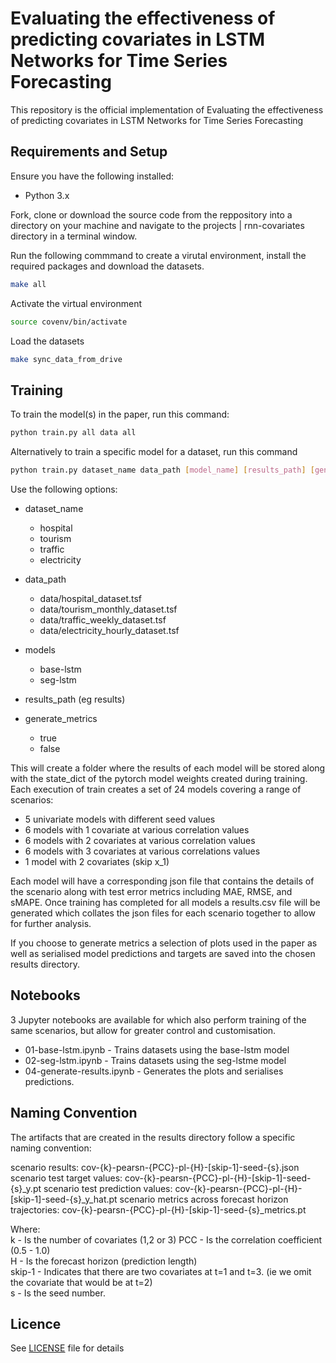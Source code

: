 # Evaluating the effectiveness of predicting covariates in LSTM Networks for Time Series Forecasting

This repository is the official implementation of Evaluating the effectiveness of predicting covariates in LSTM Networks for Time Series Forecasting

## Requirements and Setup
Ensure you have the following installed:
- Python 3.x

Fork, clone or download the source code from the reppository into a directory on your machine and navigate to the projects | rnn-covariates directory 
in a terminal window.

Run the following commmand to create a virutal environment, install the required packages and download the datasets.

```bash
make all
```

Activate the virtual environment
```bash
source covenv/bin/activate
```

Load the datasets
```bash
make sync_data_from_drive
```

## Training
To train the model(s) in the paper, run this command:
```bash
python train.py all data all
```


Alternatively to train a specific model for a dataset, run this command
```bash
python train.py dataset_name data_path [model_name] [results_path] [generate_metrics]
```
Use the following options:

- dataset_name
    - hospital
    - tourism
    - traffic
    - electricity

- data_path
    - data/hospital_dataset.tsf
    - data/tourism_monthly_dataset.tsf
    - data/traffic_weekly_dataset.tsf
    - data/electricity_hourly_dataset.tsf

- models
    - base-lstm
    - seg-lstm

- results_path (eg results)

- generate_metrics
    - true
    - false

This will create a folder where the results of each model will be stored along with the state_dict of the pytorch model weights created during training. 
Each execution of train creates a set of 24 models covering a range of scenarios:
 - 5 univariate models with different seed values
 - 6 models with 1 covariate at various correlation values
 - 6 models with 2 covariates at various correlation values
 - 6 models with 3 covariates at various correlations values 
 - 1 model with 2 covariates (skip x_1)  

Each model will have a corresponding json file that contains the details of the scenario along with test error metrics including MAE, RMSE, and sMAPE. Once training has completed for all models a results.csv file will be generated which collates the json files for each scenario together to allow for further analysis.   

If you choose to generate metrics a selection of plots used in the paper as well as serialised model predictions and targets are saved into the chosen results directory. 

## Notebooks 
3 Jupyter notebooks are available for which also perform training of the same scenarios, but allow for greater control and customisation. 
 - 01-base-lstm.ipynb - Trains datasets using the base-lstm model
 - 02-seg-lstm.ipynb - Trains datasets using the seg-lstme model
 - 04-generate-results.ipynb - Generates the plots and serialises predictions. 


## Naming Convention
The artifacts that are created in the results directory follow a specific naming convention:

scenario results: cov-{k}-pearsn-{PCC}-pl-{H}-[skip-1]-seed-{s}.json
scenario test target values: cov-{k}-pearsn-{PCC}-pl-{H}-[skip-1]-seed-{s}_y.pt
scenario test prediction values: cov-{k}-pearsn-{PCC}-pl-{H}-[skip-1]-seed-{s}_y_hat.pt
scenario metrics across forecast horizon trajectories: cov-{k}-pearsn-{PCC}-pl-{H}-[skip-1]-seed-{s}_metrics.pt

Where:  
k - Is the number of covariates (1,2 or 3) 
PCC - Is the correlation coefficient (0.5  - 1.0)  
H - Is the forecast horizon (prediction length)  
skip-1 - Indicates that there are two covariates at t=1 and t=3. (ie we omit the covariate that would be at t=2)  
s - Is the seed number.  



## Licence
See [LICENSE](LICENSE) file for details